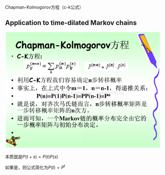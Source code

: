 Chapman-Kolmogorov方程（c-k公式）


## Application to time-dilated Markov chains

![Chapman–Kolmogorov equation](../../../../../Resources/2.%20Mathematics/2.%20Applied%20mathematics%E2%80%8E/Probability%20theory/Stochastic%20process/Markov%20chain/Chapman%E2%80%93Kolmogorov%20equation.png)

本质就是$P(t+s)=P(t) P(s)$

如果是[](Discrete-time%20Markov%20chain.md#^809693%7CTime-homogeneous%20Markov%20chains)，则公式简化为$P(t)=P^{t}$